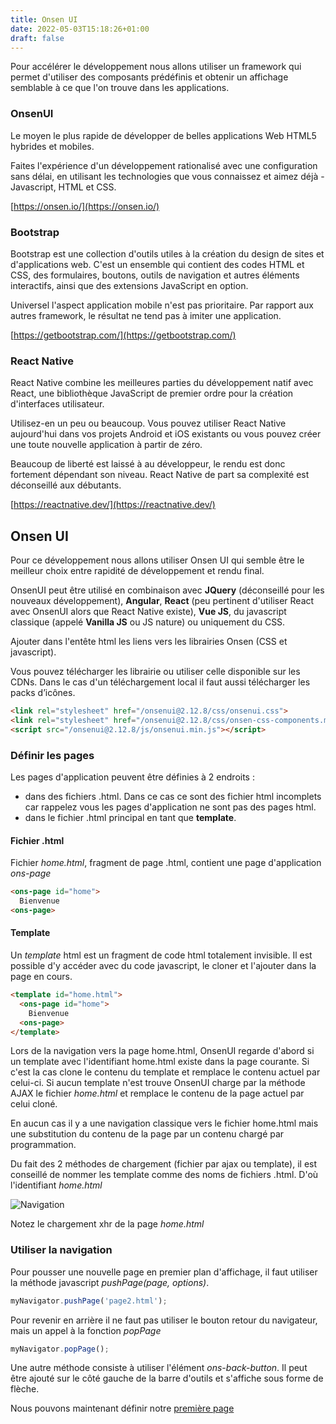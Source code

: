 ```yaml
---
title: Onsen UI
date: 2022-05-03T15:18:26+01:00
draft: false
---
```


Pour accélérer le développement nous allons utiliser un framework qui permet d'utiliser des composants prédéfinis et obtenir un affichage semblable à ce que l'on trouve dans les applications.



### OnsenUI

Le moyen le plus rapide de développer de belles applications Web HTML5 hybrides et mobiles.

Faites l'expérience d'un développement rationalisé avec une configuration sans délai, en utilisant les technologies que vous connaissez et aimez déjà - Javascript, HTML et CSS.

[https://onsen.io/](https://onsen.io/)



### Bootstrap

Bootstrap est une collection d'outils utiles à la création du design de sites et d'applications web. C'est un ensemble qui contient des codes HTML et CSS, des formulaires, boutons, outils de navigation et autres éléments interactifs, ainsi que des extensions JavaScript en option.

Universel l'aspect application mobile n'est pas prioritaire. Par rapport aux autres framework, le résultat ne tend pas à imiter une application.

[https://getbootstrap.com/](https://getbootstrap.com/)

### React Native

React Native combine les meilleures parties du développement natif avec React, une bibliothèque JavaScript de premier ordre pour la création d'interfaces utilisateur.

Utilisez-en un peu ou beaucoup. Vous pouvez utiliser React Native aujourd'hui dans vos projets Android et iOS existants ou vous pouvez créer une toute nouvelle application à partir de zéro.

Beaucoup de liberté est laissé à au développeur, le rendu est donc fortement dépendant son niveau. React Native de part sa complexité est déconseillé aux débutants.

[https://reactnative.dev/](https://reactnative.dev/)

## Onsen UI

Pour ce développement nous allons utiliser Onsen UI qui semble être le meilleur choix entre rapidité de développement et rendu final.

OnsenUI peut être utilisé en combinaison avec **JQuery** (déconseillé pour les nouveaux développement), **Angular**, **React** (peu pertinent d'utiliser React avec OnsenUI alors que React Native existe), **Vue JS**, du javascript classique (appelé **Vanilla JS** ou JS nature) ou uniquement du CSS.

Ajouter dans l'entête html les liens vers les librairies Onsen (CSS et javascript).

Vous pouvez télécharger les librairie ou utiliser celle disponible sur les CDNs. Dans le cas d'un téléchargement local il faut aussi télécharger les packs d’icônes.

```html
<link rel="stylesheet" href="/onsenui@2.12.8/css/onsenui.css">
<link rel="stylesheet" href="/onsenui@2.12.8/css/onsen-css-components.min.css">
<script src="/onsenui@2.12.8/js/onsenui.min.js"></script>
```


### Définir les pages

Les pages d'application peuvent être définies à 2 endroits :
- dans des fichiers .html. Dans ce cas ce sont des fichier html incomplets car rappelez vous les pages d'application ne sont pas des pages html.
- dans le fichier .html principal en tant que **template**.

#### Fichier .html

Fichier *home.html*, fragment de page .html, contient une page d'application *ons-page*

```html
<ons-page id="home">
  Bienvenue
<ons-page>
```

#### Template

Un *template* html est un fragment de code html totalement invisible. Il est possible d'y accéder avec du code javascript, le cloner et l'ajouter dans la page en cours.

```html
<template id="home.html">
  <ons-page id="home">
    Bienvenue
  <ons-page>
</template>
```

Lors de la navigation vers la page home.html, OnsenUI regarde d'abord si un template avec l'identifiant home.html existe dans la page courante. Si c'est la cas clone le contenu du template et remplace le contenu actuel par celui-ci. Si aucun template n'est trouve OnsenUI charge par la méthode AJAX le fichier *home.html* et remplace le contenu de la page actuel par celui cloné.

En aucun cas il y a une navigation classique vers le fichier home.html mais une substitution du contenu de la page par un contenu chargé par programmation.

Du fait des 2 méthodes de chargement (fichier par ajax ou template), il est conseillé de nommer les template comme des noms de fichiers .html. D'où l'identifiant *home.html*

![Navigation](xhr.png)

Notez le chargement xhr de la page *home.html*

### Utiliser la navigation

Pour pousser une nouvelle page en premier plan d'affichage, il faut utiliser la méthode javascript *pushPage(page, options)*.

```javascript
myNavigator.pushPage('page2.html');
```

Pour revenir en arrière il ne faut pas utiliser le bouton retour du navigateur, mais un appel à la fonction *popPage*

```javascript
myNavigator.popPage();
```
Une autre méthode consiste à utiliser l'élément *ons-back-button*. Il peut être ajouté sur le côté gauche de la barre d'outils et s'affiche sous forme de flèche.

<!--
Nous pouvons maintenant définir notre [page d'accueil](../home/)
-->

Nous pouvons maintenant définir notre [première page](../seance3/)
